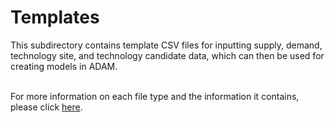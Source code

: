 # Templates 

This subdirectory contains template CSV files for inputting supply, demand, technology site, and technology candidate data, which can then be used for creating models in ADAM. 

<br>
For more information on each file type and the information it contains, please click <a href="https://mshen42.github.io/ADAM_Tutorial/input_files.html">here</a>.